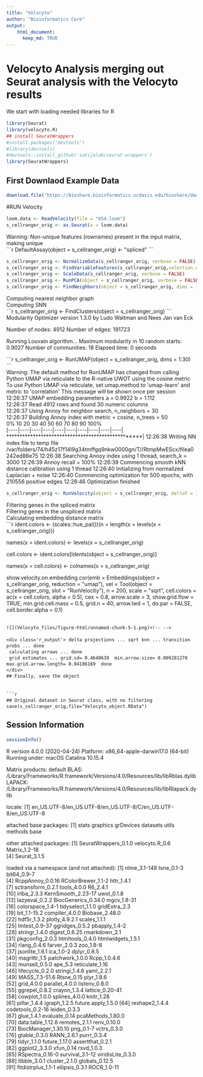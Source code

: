 ```yaml
---
title: "Velocyto"
author: "Bioinformatics Core"
output:
    html_document:
      keep_md: TRUE
---
```


# Velocyto Analysis merging out Seurat analysis with the Velocyto results

We start with loading needed libraries for R

```r
library(Seurat)
library(velocyto.R)
## install SeuratWrappers
#install.packages("devtools")
#library(devtools)
#devtools::install_github('satijalab/seurat-wrappers')
library(SeuratWrappers)
```

## First Downlaod Example Data

```r
download.file("https://bioshare.bioinformatics.ucdavis.edu/bioshare/download/iimg5mz77whzzqc/654.loom", "654.loom")
```


#RUN Velocity

```r
loom.data <- ReadVelocity(file = "654.loom")
s_cellranger_orig <- as.Seurat(x = loom.data)
```

<div class='r_output'> Warning: Non-unique features (rownames) present in the input matrix, making
 unique
</div>
```r
DefaultAssay(object = s_cellranger_orig) <- "spliced"
```


```r
s_cellranger_orig <- NormalizeData(s_cellranger_orig, verbose = FALSE)
s_cellranger_orig <- FindVariableFeatures(s_cellranger_orig,selection.method = "vst", nfeatures = 2000, verbose = FALSE)
s_cellranger_orig <- ScaleData(s_cellranger_orig, verbose = FALSE)
s_cellranger_orig <- RunPCA(object = s_cellranger_orig, verbose = FALSE)
s_cellranger_orig <- FindNeighbors(object = s_cellranger_orig, dims = 1:30)
```

<div class='r_output'> Computing nearest neighbor graph
</div>
<div class='r_output'> Computing SNN
</div>
```r
s_cellranger_orig <- FindClusters(object = s_cellranger_orig)
```

<div class='r_output'> Modularity Optimizer version 1.3.0 by Ludo Waltman and Nees Jan van Eck
 
 Number of nodes: 4912
 Number of edges: 191723
 
 Running Louvain algorithm...
 Maximum modularity in 10 random starts: 0.9027
 Number of communities: 18
 Elapsed time: 0 seconds
</div>
```r
s_cellranger_orig <- RunUMAP(object = s_cellranger_orig, dims = 1:30)
```

<div class='r_output'> Warning: The default method for RunUMAP has changed from calling Python UMAP via reticulate to the R-native UWOT using the cosine metric
 To use Python UMAP via reticulate, set umap.method to 'umap-learn' and metric to 'correlation'
 This message will be shown once per session
</div>
<div class='r_output'> 12:26:37 UMAP embedding parameters a = 0.9922 b = 1.112
</div>
<div class='r_output'> 12:26:37 Read 4912 rows and found 30 numeric columns
</div>
<div class='r_output'> 12:26:37 Using Annoy for neighbor search, n_neighbors = 30
</div>
<div class='r_output'> 12:26:37 Building Annoy index with metric = cosine, n_trees = 50
</div>
<div class='r_output'> 0%   10   20   30   40   50   60   70   80   90   100%
</div>
<div class='r_output'> [----|----|----|----|----|----|----|----|----|----|
</div>
<div class='r_output'> **************************************************|
 12:26:38 Writing NN index file to temp file /var/folders/74/h45z17f14l9g34tmffgq9nkw0000gn/T//RtmpMwEScx/filea0242ed86e75
 12:26:38 Searching Annoy index using 1 thread, search_k = 3000
 12:26:39 Annoy recall = 100%
 12:26:39 Commencing smooth kNN distance calibration using 1 thread
 12:26:40 Initializing from normalized Laplacian + noise
 12:26:40 Commencing optimization for 500 epochs, with 210556 positive edges
 12:26:46 Optimization finished
</div>


```r
s_cellranger_orig <- RunVelocity(object = s_cellranger_orig, deltaT = 1, kCells = 25, fit.quantile = 0.02)
```

<div class='r_output'> Filtering genes in the spliced matrix
</div>
<div class='r_output'> Filtering genes in the unspliced matrix
</div>
<div class='r_output'> Calculating embedding distance matrix
</div>
```r
ident.colors <- (scales::hue_pal())(n = length(x = levels(x = s_cellranger_orig)))

names(x = ident.colors) <- levels(x = s_cellranger_orig)

cell.colors <- ident.colors[Idents(object = s_cellranger_orig)]

names(x = cell.colors) <- colnames(x = s_cellranger_orig)

show.velocity.on.embedding.cor(emb = Embeddings(object = s_cellranger_orig, reduction = "umap"), vel = Tool(object = s_cellranger_orig, 
    slot = "RunVelocity"), n = 200, scale = "sqrt", cell.colors = ac(x = cell.colors, alpha = 0.5), 
    cex = 0.8, arrow.scale = 3, show.grid.flow = TRUE, min.grid.cell.mass = 0.5, grid.n = 40, arrow.lwd = 1, 
    do.par = FALSE, cell.border.alpha = 0.1)
```

![](Velocyto_files/figure-html/unnamed-chunk-5-1.png)<!-- -->

<div class='r_output'> delta projections ... sqrt knn ... transition probs ... done
 calculating arrows ... done
 grid estimates ... grid.sd= 0.4640639  min.arrow.size= 0.009281278  max.grid.arrow.length= 0.04106169  done
</div>
## Finally, save the object


```r
## Original dataset in Seurat class, with no filtering
save(s_cellranger_orig,file="Velocyto_object.RData")
```

## Session Information

```r
sessionInfo()
```

<div class='r_output'> R version 4.0.0 (2020-04-24)
 Platform: x86_64-apple-darwin17.0 (64-bit)
 Running under: macOS Catalina 10.15.4
 
 Matrix products: default
 BLAS:   /Library/Frameworks/R.framework/Versions/4.0/Resources/lib/libRblas.dylib
 LAPACK: /Library/Frameworks/R.framework/Versions/4.0/Resources/lib/libRlapack.dylib
 
 locale:
 [1] en_US.UTF-8/en_US.UTF-8/en_US.UTF-8/C/en_US.UTF-8/en_US.UTF-8
 
 attached base packages:
 [1] stats     graphics  grDevices datasets  utils     methods   base     
 
 other attached packages:
 [1] SeuratWrappers_0.1.0 velocyto.R_0.6       Matrix_1.2-18       
 [4] Seurat_3.1.5        
 
 loaded via a namespace (and not attached):
  [1] nlme_3.1-148        tsne_0.1-3          bit64_0.9-7        
  [4] RcppAnnoy_0.0.16    RColorBrewer_1.1-2  httr_1.4.1         
  [7] sctransform_0.2.1   tools_4.0.0         R6_2.4.1           
 [10] irlba_2.3.3         KernSmooth_2.23-17  uwot_0.1.8         
 [13] lazyeval_0.2.2      BiocGenerics_0.34.0 mgcv_1.8-31        
 [16] colorspace_1.4-1    tidyselect_1.1.0    gridExtra_2.3      
 [19] bit_1.1-15.2        compiler_4.0.0      Biobase_2.48.0     
 [22] hdf5r_1.3.2         plotly_4.9.2.1      scales_1.1.1       
 [25] lmtest_0.9-37       ggridges_0.5.2      pbapply_1.4-2      
 [28] stringr_1.4.0       digest_0.6.25       rmarkdown_2.1      
 [31] pkgconfig_2.0.3     htmltools_0.4.0     htmlwidgets_1.5.1  
 [34] rlang_0.4.6         farver_2.0.3        zoo_1.8-8          
 [37] jsonlite_1.6.1      ica_1.0-2           dplyr_0.8.5        
 [40] magrittr_1.5        patchwork_1.0.0     Rcpp_1.0.4.6       
 [43] munsell_0.5.0       ape_5.3             reticulate_1.16    
 [46] lifecycle_0.2.0     stringi_1.4.6       yaml_2.2.1         
 [49] MASS_7.3-51.6       Rtsne_0.15          plyr_1.8.6         
 [52] grid_4.0.0          parallel_4.0.0      listenv_0.8.0      
 [55] ggrepel_0.8.2       crayon_1.3.4        lattice_0.20-41    
 [58] cowplot_1.0.0       splines_4.0.0       knitr_1.28         
 [61] pillar_1.4.4        igraph_1.2.5        future.apply_1.5.0 
 [64] reshape2_1.4.4      codetools_0.2-16    leiden_0.3.3       
 [67] glue_1.4.1          evaluate_0.14       pcaMethods_1.80.0  
 [70] data.table_1.12.8   remotes_2.1.1       renv_0.10.0        
 [73] BiocManager_1.30.10 png_0.1-7           vctrs_0.3.0        
 [76] gtable_0.3.0        RANN_2.6.1          purrr_0.3.4        
 [79] tidyr_1.1.0         future_1.17.0       assertthat_0.2.1   
 [82] ggplot2_3.3.0       xfun_0.14           rsvd_1.0.3         
 [85] RSpectra_0.16-0     survival_3.1-12     viridisLite_0.3.0  
 [88] tibble_3.0.1        cluster_2.1.0       globals_0.12.5     
 [91] fitdistrplus_1.1-1  ellipsis_0.3.1      ROCR_1.0-11
</div>
